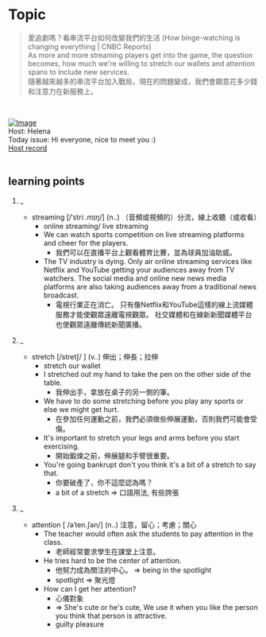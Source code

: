 # Topic

> 愛追劇嗎？看串流平台如何改變我們的生活  (How binge-watching is changing everything | CNBC Reports) <br>
> As more and more streaming players get into the game, the question becomes, how much we're willing to stretch our wallets and attention spans to include new services. <br>
> 隨著越來越多的串流平台加入戰局，現在的問題變成，我們會願意花多少錢和注意力在新服務上。

 <br>

[![Image](https://cdn.voicetube.com/assets/thumbnails/Bc_6Ota4O_w.jpg)](https://www.youtube.com/embed/Bc_6Ota4O_w?rel=0&showinfo=0&cc_load_policy=0&controls=1&autoplay=1&iv_load_policy=3&playsinline=1&wmode=transparent&start=311&end=322&enablejsapi=1&origin=https://tw.voicetube.com&widgetid=1)<br>
Host: Helena
<br>Today issue: Hi everyone, nice to meet you :)
<br>
[Host record](https://cdn.voicetube.com/tmp/everyday_records/100000164773663/3485.mp3)
<br><br>
## learning points
1. _
	* streaming  [/ˈstriː.mɪŋ/] (n..) （音頻或視頻的）分流，線上收聽（或收看）
		- online streaming/ live streaming
		- We can watch sports competition on live streaming platforms and cheer for the players.
			+ 我們可以在直播平台上觀看體育比賽，並為球員加油助威。
		- The TV industry is dying. Only air online streaming services like Netflix and YouTube getting your audiences away from TV watchers. The social media and online new news media platforms are also taking audiences away from a traditional news broadcast.
			+ 電視行業正在消亡。 只有像Netflix和YouTube這樣的線上流媒體服務才能使觀眾遠離電視觀眾。 社交媒體和在線新新聞媒體平台也使觀眾遠離傳統新聞廣播。

2. _
	* stretch [/stretʃ/ ] (v..) 伸出；伸長；拉伸
		- stretch our wallet
		- I stretched out my hand to take the pen on the other side of the table.
			+ 我伸出手，拿放在桌子的另一側的筆。
		- We have to do some stretching before you play any sports or else we might get hurt.
			+ 在參加任何運動之前，我們必須做些伸展運動，否則我們可能會受傷。
		- It's important to stretch your legs and arms before you start exercising.
			+ 開始鍛煉之前，伸展腿和手臂很重要。
		- You're going bankrupt don't you think it's a bit of a stretch to say that.
			+ 你要破產了，你不這麼認為嗎？
			+ a bit of a stretch => 口語用法, 有些誇張

3. _
	* attention [ /əˈten.ʃən/] (n..) 注意，留心；考慮；關心
		- The teacher would often ask the students to pay attention in the class.
			+ 老師經常要求學生在課堂上注意。
		- He tries hard to be the center of attention.
			+ 他努力成為關注的中心。 => being in the spotlight
			+ spotlight => 聚光燈
		- How can I get her attention?
			+ 心儀對象
			+ => She's cute or he's cute, We use it when you like the person you think that person is attractive.
			+ guilty pleasure
